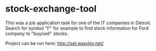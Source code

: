 # stock-exchange-tool

This was a job application task for one of the IT companies in Detroit. 
Search for symbol "F" for example to find stock information for Ford company to "buy/sell" stocks. 

Project can be run here:
http://set.epavlov.net/
